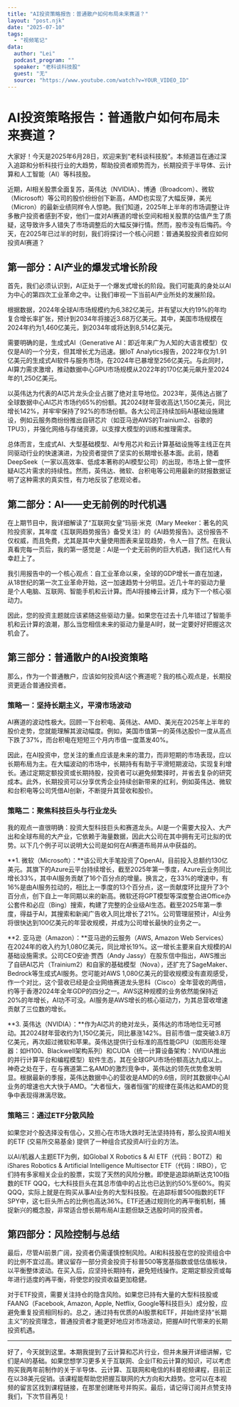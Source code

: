 ```yaml
---
title: "AI投资策略报告：普通散户如何布局未来赛道？"
layout: "post.njk"  
date: "2025-07-10"
tags:
  - "视频笔记"
data:
  author: "Lei"
  podcast_program: ""
  speaker: "老科谈科技股"
  guest: "无" 
  source: "https://www.youtube.com/watch?v=YOUR_VIDEO_ID"
---
```




# AI投资策略报告：普通散户如何布局未来赛道？

大家好！今天是2025年6月28日，欢迎来到“老科谈科技股”。本频道旨在通过深入追踪和分析科技行业的大趋势，帮助投资者顺势而为，长期投资于半导体、云计算和人工智能（AI）等科技股。

近期，AI相关股票全面复苏，英伟达（NVIDIA）、博通（Broadcom）、微软（Microsoft）等公司的股价纷纷创下新高，AMD也实现了大幅反弹，美光（Micron）的最新业绩同样令人惊艳。我们知道，2025年上半年的市场调整让许多散户投资者感到不安，他们一度对AI赛道的增长空间和相关股票的估值产生了质疑，这导致许多人错失了市场调整后的大幅反弹行情。然而，股市没有后悔药。今天，在2025年已过半的时刻，我们将探讨一个核心问题：普通美股投资者应如何投资AI赛道？

## 第一部分：AI产业的爆发式增长阶段

首先，我们必须认识到，AI正处于一个爆发式增长的阶段。我们可能真的身处以AI为中心的第四次工业革命之中。让我们审视一下当前AI产业所处的发展阶段。

根据数据，2024年全球AI市场规模约为6,382亿美元，并有望以大约19%的年均复合增长率扩张，预计到2034年将接近3.68万亿美元。其中，美国市场规模在2024年约为1,460亿美元，到2034年或将达到8,514亿美元。

需要明确的是，生成式AI（Generative
AI：即近年来广为人知的大语言模型）仅仅是AI的一个分支，但其增长尤为迅速。据IoT
Analytics报告，2022年仅为1.91亿美元的生成式AI软件与服务市场，在2024年已暴增至256亿美元。与此同时，AI算力需求激增，推动数据中心GPU市场规模从2022年的170亿美元飙升至2024年的1,250亿美元。

以英伟达为代表的AI芯片龙头企业占据了绝对主导地位。2023年，英伟达占据了全球数据中心AI芯片市场约65%的份额。其2024财年营收高达1,150亿美元，同比增长142%，并牢牢保持了92%的市场份额。各大公司正持续加码AI基础设施建设，例如云服务商纷纷推出自研芯片（如亚马逊AWS的Trainium2、谷歌的TPU3），并强化网络与存储资源，以支撑大模型的训练和推理需求。

总体而言，生成式AI、大型基础模型、AI专用芯片和云计算基础设施等主线正在共同驱动行业的快速演进，为投资者提供了坚实的长期增长基本面。此前，随着DeepSeek（一家以高效率、低成本著称的AI模型公司）的出现，市场上曾一度怀疑AI芯片需求的持续性。然而，英伟达、微软、台积电等公司用最新的财报数据证明了这种需求的真实性，有力地反驳了悲观论者。

## 第二部分：AI——史无前例的时代机遇

在上期节目中，我详细解读了“互联网女皇”玛丽·米克（Mary
Meeker：著名的风险投资家，其年度《互联网趋势报告》备受关注）的《AI趋势报告》。这份报告不仅权威，而且免费，尤其是其中大量使用图表来呈现趋势，令人一目了然。在我认真看完每一页后，我的第一感觉是：AI是一个史无前例的巨大机遇，我们这代人有幸赶上了。

我引用报告中的一个核心观点：自工业革命以来，全球的GDP增长一直在加速，从18世纪的第一次工业革命开始，这一加速趋势十分明显。近几十年的驱动力量是个人电脑、互联网、智能手机和云计算。而AI将接棒云计算，成为下一个核心驱动力。

因此，您的投资主题就应该紧随这些驱动力量。如果您在过去十几年错过了智能手机和云计算的浪潮，那么当您相信未来的驱动力量是AI时，就一定要好好把握这次机会了。

## 第三部分：普通散户的AI投资策略

那么，作为一个普通散户，应该如何投资AI这个赛道呢？我的核心观点是，长期投资更适合普通投资者。

### 策略一：坚持长期主义，平滑市场波动

AI赛道的波动性极大。回顾一下台积电、英伟达、AMD、美光在2025年上半年的股价走势，您就能理解其波动幅度。例如，美国市值第一的英伟达股价一度从高点下跌了37%，而台积电在短短三个月内市值一度蒸发40%。

因此，在AI投资中，您关注的重点应该是未来的潜力，而非短期的市场表现，应以长期布局为主。在大幅波动的市场中，长期持有有助于平滑短期波动，实现复利增长。通过定期定额投资或长期持股，投资者可以避免频繁择时，并省去复杂的研究成本。此外，长期投资可以分享优秀企业持续创新带来的红利，例如英伟达、微软和台积电等公司凭借AI创新，不断提升其营收和股价。

### 策略二：聚焦科技巨头与行业龙头

我的观点一直很明确：投资大型科技巨头和赛道龙头。AI是一个需要大投入、大产出和全球布局的大产业，它依赖于海量数据，因此大公司在其中拥有无可比拟的优势。以下几个例子可以说明大公司是如何在AI赛道布局并从中获益的。

**1.
微软（Microsoft）：**该公司大手笔投资了OpenAI，目前投入总额约130亿美元。其旗下的Azure云平台持续增长，截至2025年第一季度，Azure云业务同比增长33%，其中AI服务贡献了16个百分点的增量。换言之，在33%的增速中，有16%是由AI服务拉动的，相比上一季度的13个百分点，这一贡献度环比提升了3个百分点，创下自上一年同期以来的新高。微软还将GPT模型等深度整合进Office办公套件和必应（Bing）搜索，构建了完整的企业级AI生态。截至2025年第一季度，得益于AI，其搜索和新闻广告收入同比增长了21%。公司管理层预计，AI业务将很快达到100亿美元的年营收规模，并成为公司增长最快的业务之一。

**2. 亚马逊（Amazon）：**亚马逊的云服务（AWS, Amazon Web
Services）在2024年的收入约为1,080亿美元，同比增长19%。这一增长主要来自大规模的AI基础设施需求。公司CEO安迪·贾西（Andy
Jassy）在股东信中指出，AWS推出了自研AI芯片（Trainium2）和自家的基础模型（Nova），还扩充了SageMaker、Bedrock等生成式AI服务。您可能对AWS
1,080亿美元的营收规模没有直观感受，作一个对比，这个营收已经是企业网络赛道龙头思科（Cisco）全年营收的两倍，约等于香港2024年全年GDP的四分之一。AWS这种规模的业务依然能保持近20%的年增长，AI功不可没。AI服务是AWS增长的核心驱动力，为其总营收增速贡献了三位数的增长。

**3.
英伟达（NVIDIA）：**作为AI芯片的绝对龙头，英伟达的市场地位无可撼动。其2024财年营收约为1,150亿美元，同比暴涨142%。目前市值一度突破3.8万亿美元，再次超过微软和苹果。英伟达提供行业标准的高性能GPU（如图形处理器：如H100、Blackwell架构系列）和CUDA（统一计算设备架构：NVIDIA推出的并行计算平台和编程模型）软件生态，其在全球GPU市场份额高达九成以上。神奇之处在于，在与赛道第二名AMD的激烈竞争中，英伟达的领先优势愈发明显。根据最新的季报，英伟达数据中心的营收是AMD的9.6倍，同时其数据中心AI业务的增速也大大快于AMD。“大者恒大，强者恒强”的规律在英伟达和AMD的竞争中表现得淋漓尽致。

### 策略三：通过ETF分散风险

如果您对个股选择没有信心，又担心在市场大跌时无法坚持持有，那么投资AI相关的ETF
(交易所交易基金) 提供了一种组合式投资AI行业的方法。

以AI/机器人主题ETF为例，如Global X Robotics & AI
ETF（代码：BOTZ）和iShares Robotics & Artificial Intelligence
Multisector
ETF（代码：IRBO），它们持有多家相关企业的股票，实现了天然的风险分散。即使是追踪纳斯达克100指数的ETF
QQQ，七大科技巨头在其总市值中的占比也已达到约50%至60%。购买QQQ，实际上就是在购买从事AI业务的大型科技股。在追踪标普500指数的ETF
SPY中，这七巨头所占的比例也高达36%。ETF还通过规则化的再平衡机制，捕捉新兴的概念股，非常适合想长期布局AI主题但缺乏选股时间的投资者。

## 第四部分：风险控制与总结

最后，尽管AI前景广阔，投资者仍需谨慎控制风险。AI和科技股在您的投资组合中的比例不宜过高。建议留存一部分资金投资于标普500等宽基指数或低估值板块，以平衡整体波动。在买入后，应坚持长期持有，避免短线操作。定期定额投资或每年进行适度的再平衡，将使您的投资收益更加稳健。

对于ETF投资，需要关注持仓的隐含风险。如果您已持有大量的大型科技股或FAANG（Facebook,
Amazon, Apple, Netflix,
Google等科技巨头）成分股，应避免重复投资相同标的。总之，通过持有优质的AI股票和ETF，并始终坚持“长期主义”的投资理念，普通投资者才能更好地应对市场波动，把握AI时代带来的长期投资机遇。

------------------------------------------------------------------------

好了，今天就到这里。本期我提到了云计算和芯片行业，但并未展开详细讲解，它们是AI的基础。如果您想学习更多关于互联网、企业IT和云计算的知识，可以考虑购买我两年前制作的关于半导体、云计算、互联网和电信的科普视频课程，目前正在以38美元促销。该课程能帮助您把握互联网的大方向和大趋势。您可以在本视频的留言区找到课程链接，在那里创建账号并购买。最后，请记得订阅并点赞支持我们，下次节目再见！
